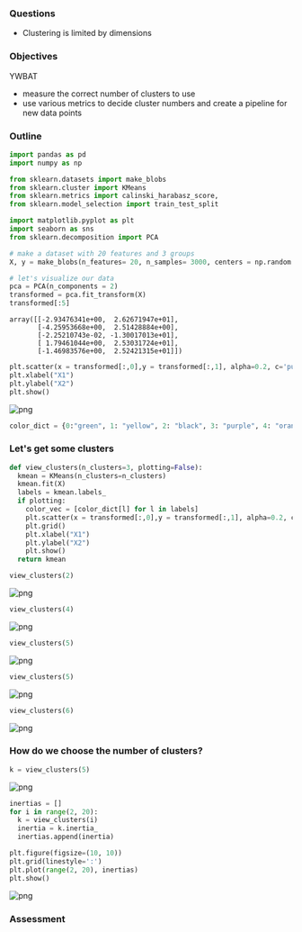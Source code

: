 
### Questions

- Clustering is limited by dimensions

### Objectives
YWBAT
- measure the correct number of clusters to use
- use various metrics to decide cluster numbers and create a pipeline for new data points

### Outline


```python
import pandas as pd
import numpy as np

from sklearn.datasets import make_blobs
from sklearn.cluster import KMeans
from sklearn.metrics import calinski_harabasz_score, 
from sklearn.model_selection import train_test_split

import matplotlib.pyplot as plt
import seaborn as sns
from sklearn.decomposition import PCA
```


```python
# make a dataset with 20 features and 3 groups 
X, y = make_blobs(n_features= 20, n_samples= 3000, centers = np.random.randint(3, 10), cluster_std=3.0)

```


```python
# let's visualize our data
pca = PCA(n_components = 2)
transformed = pca.fit_transform(X)
transformed[:5]
```




    array([[-2.93476341e+00,  2.62671947e+01],
           [-4.25953668e+00,  2.51428884e+00],
           [-2.25210743e-02, -1.30017013e+01],
           [ 1.79461044e+00,  2.53031724e+01],
           [-1.46983576e+00,  2.52421315e+01]])




```python
plt.scatter(x = transformed[:,0],y = transformed[:,1], alpha=0.2, c='purple')
plt.xlabel("X1")
plt.ylabel("X2")
plt.show()
```


![png](lesson-plan_files/lesson-plan_6_0.png)



```python
color_dict = {0:"green", 1: "yellow", 2: "black", 3: "purple", 4: "orange", 5: "red", 6:"pink"}
```

### Let's get some clusters


```python
def view_clusters(n_clusters=3, plotting=False):
  kmean = KMeans(n_clusters=n_clusters)
  kmean.fit(X)
  labels = kmean.labels_
  if plotting:
    color_vec = [color_dict[l] for l in labels]
    plt.scatter(x = transformed[:,0],y = transformed[:,1], alpha=0.2, c=color_vec)
    plt.grid()
    plt.xlabel("X1")
    plt.ylabel("X2")
    plt.show()
  return kmean
```


```python
view_clusters(2)
```


![png](lesson-plan_files/lesson-plan_10_0.png)



```python
view_clusters(4)
```


![png](lesson-plan_files/lesson-plan_11_0.png)



```python
view_clusters(5)
```


![png](lesson-plan_files/lesson-plan_12_0.png)



```python
view_clusters(5)
```


![png](lesson-plan_files/lesson-plan_13_0.png)



```python
view_clusters(6)
```


![png](lesson-plan_files/lesson-plan_14_0.png)


### How do we choose the number of clusters?


```python
k = view_clusters(5)
```


![png](lesson-plan_files/lesson-plan_16_0.png)



```python
inertias = []
for i in range(2, 20):
  k = view_clusters(i)
  inertia = k.inertia_
  inertias.append(inertia)
```


```python
plt.figure(figsize=(10, 10))
plt.grid(linestyle=':')
plt.plot(range(2, 20), inertias)
plt.show()
```


![png](lesson-plan_files/lesson-plan_18_0.png)


### Assessment
